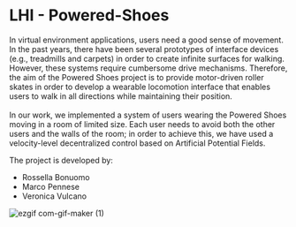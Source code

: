 # LHI - Powered-Shoes

In virtual environment applications, users need a good sense of movement. In the past years, there have been several prototypes of interface devices (e.g., treadmills and carpets) in order to create infinite surfaces for walking. However, these systems require cumbersome drive mechanisms. Therefore, the aim of the Powered Shoes project is to provide motor-driven roller skates in order to develop a wearable locomotion interface that enables users to walk in all directions while maintaining their position.\
\
In our work, we implemented a system of users wearing the Powered Shoes moving in a room of limited size. Each user needs to avoid both the other users and the walls of the room; in order to achieve this, we have used a velocity-level decentralized control based on Artificial Potential Fields.

The project is developed by:
  - Rossella Bonuomo
  - Marco Pennese
  - Veronica Vulcano 


![ezgif com-gif-maker (1)](https://user-images.githubusercontent.com/24257046/118811457-5469b980-b8ad-11eb-8946-45844d8aff91.gif)
